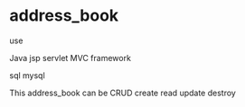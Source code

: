 # address_book

use 

Java
jsp servlet
MVC framework

sql 
mysql

This address_book can be CRUD
create
read
update
destroy

